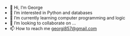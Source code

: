 - 👋 Hi, I’m George
- 👀 I’m interested in Python and databases
- 🌱 I’m currently learning computer programming and logic
- 💞️ I’m looking to collaborate on ...
- 📫 How to reach me georgi857@gmail.com

<!---
georgi857/georgi857 is a ✨ special ✨ repository because its `README.md` (this file) appears on your GitHub profile.
You can click the Preview link to take a look at your changes.
--->
